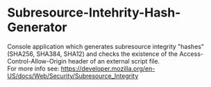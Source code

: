 # Subresource-Intehrity-Hash-Generator

Console application which generates subresource integrity "hashes"(SHA256, SHA384, SHA12) and checks the existence of the 
Access-Control-Allow-Origin header of an external script file.\
For more info see: https://developer.mozilla.org/en-US/docs/Web/Security/Subresource_Integrity
